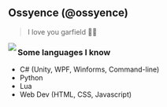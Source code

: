 ## Ossyence (@ossyence)

> I love you garfield 🤑🤤

<img src="https://images.weserv.nl/?url=https://github.com/Ossyence/Ossyence/assets/110287364/f9eccd28-5730-4f9c-a50a-512a66006660" align="left" border-radius="90px">

### Some languages I know
* C# (Unity, WPF, Winforms, Command-line)
* Python
* Lua
* Web Dev (HTML, CSS, Javascript)

<!--
**Ossyence/Ossyence** is a ✨ _special_ ✨ repository because its `README.md` (this file) appears on your GitHub profile.

Here are some ideas to get you started:

- 🔭 I’m currently working on ...
- 🌱 I’m currently learning ...
- 👯 I’m looking to collaborate on ...
- 🤔 I’m looking for help with ...
- 💬 Ask me about ...
- 📫 How to reach me: ...
- 😄 Pronouns: ...
- ⚡ Fun fact: ...
-->
